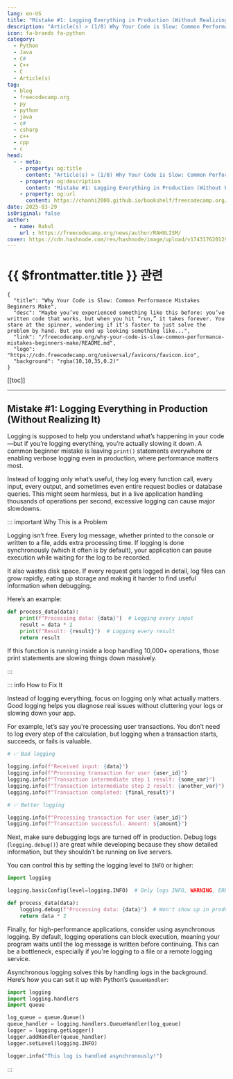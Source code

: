 ```yaml
---
lang: en-US
title: "Mistake #1: Logging Everything in Production (Without Realizing It)"
description: "Article(s) > (1/8) Why Your Code is Slow: Common Performance Mistakes Beginners Make"
icon: fa-brands fa-python
category:
  - Python
  - Java
  - C#
  - C++
  - C
  - Article(s)
tag:
  - blog
  - freecodecamp.org
  - py
  - python
  - java
  - c#
  - csharp
  - c++
  - cpp
  - c
head:
  - - meta:
    - property: og:title
      content: "Article(s) > (1/8) Why Your Code is Slow: Common Performance Mistakes Beginners Make"
    - property: og:description
      content: "Mistake #1: Logging Everything in Production (Without Realizing It)"
    - property: og:url
      content: https://chanhi2000.github.io/bookshelf/freecodecamp.org/why-your-code-is-slow-common-performance-mistakes-beginners-make/mistake-1-logging-everything-in-production-without-realizing-it.html
date: 2025-03-29
isOriginal: false
author:
  - name: Rahul
    url : https://freecodecamp.org/news/author/RAHULISM/
cover: https://cdn.hashnode.com/res/hashnode/image/upload/v1743176201295/448f0407-8a15-4b59-a91f-8a197bc07578.png
---
```


# {{ $frontmatter.title }} 관련

```component VPCard
{
  "title": "Why Your Code is Slow: Common Performance Mistakes Beginners Make",
  "desc": "Maybe you’ve experienced something like this before: you’ve written code that works, but when you hit “run,” it takes forever. You stare at the spinner, wondering if it’s faster to just solve the problem by hand. But you end up looking something like...",
  "link": "/freecodecamp.org/why-your-code-is-slow-common-performance-mistakes-beginners-make/README.md",
  "logo": "https://cdn.freecodecamp.org/universal/favicons/favicon.ico",
  "background": "rgba(10,10,35,0.2)"
}
```

[[toc]]

---

<SiteInfo
  name="Why Your Code is Slow: Common Performance Mistakes Beginners Make"
  desc="Maybe you’ve experienced something like this before: you’ve written code that works, but when you hit “run,” it takes forever. You stare at the spinner, wondering if it’s faster to just solve the problem by hand. But you end up looking something like..."
  url="https://freecodecamp.org/news/why-your-code-is-slow-common-performance-mistakes-beginners-make#heading-mistake-1-logging-everything-in-production-without-realizing-it"
  logo="https://cdn.freecodecamp.org/universal/favicons/favicon.ico"
  preview="https://cdn.hashnode.com/res/hashnode/image/upload/v1743176201295/448f0407-8a15-4b59-a91f-8a197bc07578.png"/>



## Mistake #1: Logging Everything in Production (Without Realizing It)

Logging is supposed to help you understand what’s happening in your code—but if you’re logging everything, you’re actually slowing it down. A common beginner mistake is leaving `print()` statements everywhere or enabling verbose logging even in production, where performance matters most.

Instead of logging only what’s useful, they log every function call, every input, every output, and sometimes even entire request bodies or database queries. This might seem harmless, but in a live application handling thousands of operations per second, excessive logging can cause major slowdowns.

::: important Why This is a Problem

Logging isn’t free. Every log message, whether printed to the console or written to a file, adds extra processing time. If logging is done synchronously (which it often is by default), your application can pause execution while waiting for the log to be recorded.

It also wastes disk space. If every request gets logged in detail, log files can grow rapidly, eating up storage and making it harder to find useful information when debugging.

Here’s an example:

```py
def process_data(data):
    print(f"Processing data: {data}")  # Logging every input
    result = data * 2  
    print(f"Result: {result}")  # Logging every result
    return result
```

If this function is running inside a loop handling 10,000+ operations, those print statements are slowing things down massively.

:::

::: info How to Fix It

Instead of logging everything, focus on logging only what actually matters. Good logging helps you diagnose real issues without cluttering your logs or slowing down your app.

For example, let’s say you're processing user transactions. You don’t need to log every step of the calculation, but logging when a transaction starts, succeeds, or fails is valuable.

```py
# ✅ Bad logging

logging.info(f"Received input: {data}")  
logging.info(f"Processing transaction for user {user_id}")  
logging.info(f"Transaction intermediate step 1 result: {some_var}")  
logging.info(f"Transaction intermediate step 2 result: {another_var}")  
logging.info(f"Transaction completed: {final_result}")  

# ✅ Better logging

logging.info(f"Processing transaction for user {user_id}")  
logging.info(f"Transaction successful. Amount: ${amount}")
```

Next, make sure debugging logs are turned off in production. Debug logs (`logging.debug()`) are great while developing because they show detailed information, but they shouldn’t be running on live servers.

You can control this by setting the logging level to `INFO` or higher:

```py
import logging

logging.basicConfig(level=logging.INFO)  # Only logs INFO, WARNING, ERROR, CRITICAL messages

def process_data(data):
    logging.debug(f"Processing data: {data}")  # Won't show up in production
    return data * 2
```

Finally, for high-performance applications, consider using asynchronous logging. By default, logging operations can block execution, meaning your program waits until the log message is written before continuing. This can be a bottleneck, especially if you're logging to a file or a remote logging service.

Asynchronous logging solves this by handling logs in the background. Here’s how you can set it up with Python’s `QueueHandler`:

```py
import logging
import logging.handlers
import queue

log_queue = queue.Queue()
queue_handler = logging.handlers.QueueHandler(log_queue)
logger = logging.getLogger()
logger.addHandler(queue_handler)
logger.setLevel(logging.INFO)

logger.info("This log is handled asynchronously!")
```

:::
